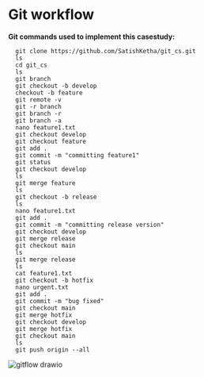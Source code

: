 # Git workflow
**Git commands used to implement this casestudy:**


      git clone https://github.com/SatishKetha/git_cs.git
      ls
      cd git_cs
      ls
      git branch
      git checkout -b develop
      checkout -b feature
      git remote -v
      git -r branch
      git branch -r
      git branch -a
      nano feature1.txt
      git checkout develop
      git checkout feature
      git add .
      git commit -m "committing feature1"
      git status
      git checkout develop
      ls
      git merge feature
      ls
      git checkout -b release
      ls
      nano feature1.txt
      git add .
      git commit -m "committing release version"
      git checkout develop
      git merge release
      git checkout main
      ls
      git merge release
      ls
      cat feature1.txt
      git checkout -b hotfix
      nano urgent.txt
      git add .
      git commit -m "bug fixed"
      git checkout main
      git merge hotfix
      git checkout develop
      git merge hotfix
      git checkout main
      ls
      git push origin --all





![gitflow drawio](https://github.com/SatishKetha/git_cs/assets/83595823/0a1537ab-c64d-4d20-9bef-d9929dbc2732)

